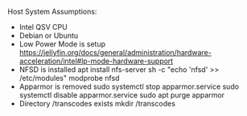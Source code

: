 Host System Assumptions:
- Intel QSV CPU
- Debian or Ubuntu
- Low Power Mode is setup
    https://jellyfin.org/docs/general/administration/hardware-acceleration/intel#lp-mode-hardware-support
- NFSD is installed
    apt install nfs-server
    sh -c "echo 'nfsd' >> /etc/modules"
    modprobe nfsd
- Apparmor is removed
    sudo systemctl stop apparmor.service
    sudo systemctl disable apparmor.service
    sudo apt purge apparmor
- Directory /transcodes exists
    mkdir /transcodes
